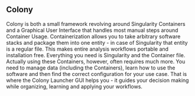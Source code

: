 ## Colony

Colony is both a small framework revolving around Singularity Containers and a Graphical User Interface that handles most manual steps around Container Usage.
Containerization allows you to take arbitrary software stacks and package them into one entity - in case of Singularity that entity is a regular file. This makes entire analysis workflows portable and installation free. Everything you need is Singularity and the Container file.
Actually using these Containers, however, often requires much more. You need to manage data (including the Containers), learn how to use the software and then find the correct configuration for your use case. That is where the Colony Launcher GUI helps you - it guides your decision making while organizing, learning and applying your workflows.


